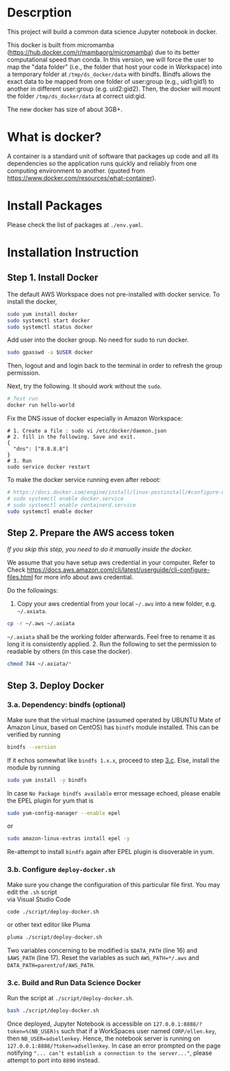 # Descrption
This project will build a common data science Jupyter notebook in docker.

This docker is built from micromamba (https://hub.docker.com/r/mambaorg/micromamba) due to its better computational speed than conda.
In this version, we will force the user to map the "data folder" (i.e., the folder that host your code in Workspace) into a temporary folder 
at `/tmp/ds_docker/data` with bindfs. Bindfs allows the exact data to be mapped from one folder of user:group (e.g., uid1:gid1) to another in different user:group (e.g. uid2:gid2). Then, the docker will mount the folder `/tmp/ds_docker/data` at correct uid:gid.

The new docker has size of about 3GB+.


# What is docker?
A container is a standard unit of software that packages up code and all its dependencies so the application runs quickly and reliably from one computing environment to another. (quoted from https://www.docker.com/resources/what-container).

# Install Packages
Please check the list of packages at `./env.yaml`.

# Installation Instruction

## Step 1. Install Docker
The default AWS Workspace does not pre-installed with docker service. To install the docker,
```bash
sudo yum install docker
sudo systemctl start docker
sudo systemctl status docker
```

Add user into the docker group. No need for sudo to run docker.
```bash
sudo gpasswd -a $USER docker
```
Then, logout and and login back to the terminal in order to refresh the group permission.

Next, try the following. It should work without the `sudo`.
```bash
# Test run
docker run hello-world
```

Fix the DNS issue of docker especially in Amazon Workspace:
```text
# 1. Create a file : sudo vi /etc/docker/daemon.json
# 2. fill in the following. Save and exit.
{
  "dns": ["8.8.8.8"]
}
# 3. Run 
sudo service docker restart
```

To make the docker service running even after reboot:
```bash
# https://docs.docker.com/engine/install/linux-postinstall/#configure-docker-to-start-on-boot
# sudo systemctl enable docker.service
# sudo systemctl enable containerd.service
sudo systemctl enable docker
```

## Step 2. Prepare the AWS access token
*If you skip this step, you need to do it manually inside the docker.*

We assume that you have setup aws credential in your computer. Refer to  Check https://docs.aws.amazon.com/cli/latest/userguide/cli-configure-files.html for more info about aws credential.


Do the followings:
1. Copy your aws credential from your local `~/.aws` into a new folder, e.g. `~/.axiata`. 
```bash
cp -r ~/.aws ~/.axiata
```
`~/.axiata` shall be the working folder afterwards. Feel free to rename it as long it is consistently applied. 
2. Run the following to set the permission to readable by others (in this case the docker).
```bash
chmod 744 ~/.axiata/*
```

## Step 3. Deploy Docker

### 3.a. Dependency: bindfs (optional)

Make sure that the virtual machine (assumed operated by UBUNTU Mate of Amazon Linux, based on CentOS) has `bindfs` module installed. This can be verified by running
```bash
bindfs --version
```
If it echos somewhat like `bindfs 1.x.x`, proceed to step [3.c](#inst-3-c-head). Else, install the module by running
```bash
sudo yum install -y bindfs
```
In case `No Package bindfs available` error message echoed, please enable the EPEL plugin for yum that is
```bash
sudo yum-config-manager --enable epel
```
or
```bash
sudo amazon-linux-extras install epel -y
```
Re-attempt to install `bindfs` again after EPEL plugin is disoverable in yum.

### 3.b. Configure `deploy-docker.sh`

Make sure you change the configuration of this particular file first. You may edit the `.sh` script<br>
via Visual Studio Code
```bash
code ./script/deploy-docker.sh
```
or other text editor like Pluma
```bash
pluma ./script/deploy-docker.sh
```
Two variables concerning to be modified is `$DATA_PATH` (line 16) and `$AWS_PATH` (line 17). Reset the variables as such `AWS_PATH=*/.aws` and `DATA_PATH=parent/of/AWS_PATH`.

<h3 id="inst-3-c-head">3.c. Build and Run Data Science Docker</h3>
 
Run the script at `./script/deploy-docker.sh`. 
```bash
bash ./script/deploy-docker.sh
```

Once deployed, Jupyter Notebook is accessible on `127.0.0.1:8888/?token=%(NB_USER)s` such that if a WorkSpaces user named `CORP/ellen.key`, then `NB_USER=adsellenkey`. Hence, the notebook server is running on `127.0.0.1:8888/?token=adsellenkey`. In case an error prompted on the page notifying `"... can’t establish a connection to the server..."`, please attempt to port into `8890` instead.